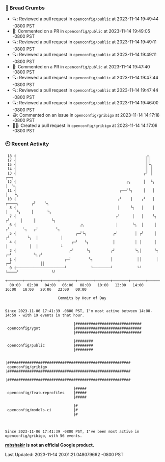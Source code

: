### 🍞 Bread Crumbs

 * 🔍: Reviewed a pull request in  `openconfig/public` at 2023-11-14 19:49:44 -0800 PST
 * 💬: Commented on a PR in  `openconfig/public` at 2023-11-14 19:49:05 -0800 PST
 * 🔍: Reviewed a pull request in  `openconfig/public` at 2023-11-14 19:49:11 -0800 PST
 * 🔍: Reviewed a pull request in  `openconfig/public` at 2023-11-14 19:49:11 -0800 PST
 * 💬: Commented on a PR in  `openconfig/public` at 2023-11-14 19:47:40 -0800 PST
 * 🔍: Reviewed a pull request in  `openconfig/public` at 2023-11-14 19:47:44 -0800 PST
 * 🔍: Reviewed a pull request in  `openconfig/public` at 2023-11-14 19:47:44 -0800 PST
 * 🔍: Reviewed a pull request in  `openconfig/public` at 2023-11-14 19:46:00 -0800 PST
 * 😃: Commented on an issue in `openconfig/gribigo` at 2023-11-14 14:17:18 -0800 PST
 * ✍🏼: Created a pull request in `openconfig/gribigo` at 2023-11-14 14:17:09 -0800 PST

### 🕘 Recent Activity
```
 18 ┼                                                           ╭╮
 17 ┤                                                           ││
 15 ┤                                                           │╰╮
 14 ┤                                                           │ │
 13 ┤                                                          ╭╯ │                           ╭──╮
 12 ┤                                                  ╭╮      │  ╰╮                          │  ╰╮
 11 ┤                                               ╭──╯╰╮     │   │                          │   ╰╮
 10 ┤                                              ╭╯    │    ╭╯   │             ╭────╮      ╭╯    ╰╮
  8 ┤                                              │     ╰╮   │    │             │    ╰╮     │      ╰╮
  7 ┤                                             ╭╯      │   │    ╰╮           ╭╯     │     │       ╰╮
  6 ┤                             ╭╮              │       ╰╮  │     │          ╭╯      ╰╮   ╭╯        ╰╮
  5 ┤                           ╭─╯╰╮            ╭╯        │ ╭╯     │         ╭╯        ╰╮  │          │
  4 ┤                         ╭─╯   ╰╮           │         │ │      │         │          │  │          ╰
  2 ┤                        ╭╯      ╰╮         ╭╯         ╰╮│      ╰╮      ╭─╯          ╰╮╭╯
  1 ┤                      ╭─╯        ╰╮        │           ││       │    ╭─╯             ││
  0 ┼──────────────────────╯           ╰────────╯           ╰╯       ╰────╯               ╰╯
    +───────+───────+───────+───────+───────+───────+───────+───────+───────+───────+───────+───────+────
  00:00   02:00   04:00   06:00   08:00   10:00   12:00   14:00   16:00   18:00   20:00   22:00   00:00   

						Commits by Hour of Day


Since 2023-11-06 17:41:39 -0800 PST, I'm most active between 14:00-14:59 - with 19 events in that hour.

```



```
                               |##############################
 openconfig/ygot               |##############################
                               |##############################

                               |########
 openconfig/public             |########
                               |########

                               |########################################################
 openconfig/gribigo            |########################################################
                               |########################################################

                               |#####
 openconfig/featureprofiles    |#####
                               |#####

                               |#
 openconfig/models-ci          |#
                               |#



Since 2023-11-06 17:41:39 -0800 PST, I've been most active in openconfig/gribigo, with 56 events.

```
**[robshakir](mailto:robjs@google.com) is not an official Google product.**  


Last Updated: 2023-11-14 20:01:21.048079662 -0800 PST
